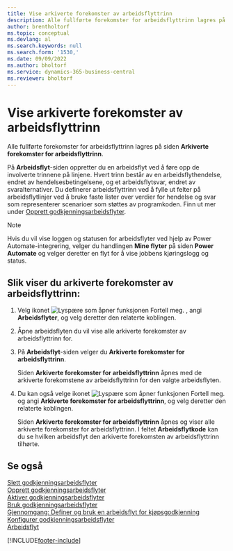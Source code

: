 ```yaml
---
title: Vise arkiverte forekomster av arbeidsflyttrinn
description: Alle fullførte forekomster for arbeidsflyttrinn lagres på siden Arkiverte forekomster for arbeidsflyttrinn. Hvert trinn består av en arbeidsflythendelse og et arbeidsflytssvar.
author: brentholtorf
ms.topic: conceptual
ms.devlang: al
ms.search.keywords: null
ms.search.form: '1530,'
ms.date: 09/09/2022
ms.author: bholtorf
ms.service: dynamics-365-business-central
ms.reviewer: bholtorf
---
```

# <a name="view-archived-workflow-step-instances"></a>Vise arkiverte forekomster av arbeidsflyttrinn

Alle fullførte forekomster for arbeidsflyttrinn lagres på siden **Arkiverte forekomster for arbeidsflyttrinn**.  

På **Arbeidsflyt**-siden oppretter du en arbeidsflyt ved å føre opp de involverte trinnene på linjene. Hvert trinn består av en arbeidsflythendelse, endret av hendelsesbetingelsene, og et arbeidsflytsvar, endret av svaralternativer. Du definerer arbeidsflyttrinn ved å fylle ut felter på arbeidsflytlinjer ved å bruke faste lister over verdier for hendelse og svar som representerer scenarioer som støttes av programkoden. Finn ut mer under [Opprett godkjenningsarbeidsflyter](across-how-to-create-workflows.md).  

> [!NOTE]
> Hvis du vil vise loggen og statusen for arbeidsflyter ved hjelp av Power Automate-integrering, velger du handlingen **Mine flyter** på siden **Power Automate** og velger deretter en flyt for å vise jobbens kjøringslogg og status.

## <a name="to-view-archived-workflow-step-instances"></a>Slik viser du arkiverte forekomster av arbeidsflyttrinn:

1. Velg ikonet ![Lyspære som åpner funksjonen Fortell meg.](media/ui-search/search_small.png "Fortell hva du vil gjøre") , angi **Arbeidsflyter**, og velg deretter den relaterte koblingen.  
2. Åpne arbeidsflyten du vil vise alle arkiverte forekomster av arbeidsflyttrinn for.  
3. På **Arbeidsflyt**-siden velger du **Arkiverte forekomster for arbeidsflyttrinn**.  

   Siden **Arkiverte forekomster for arbeidsflyttrinn** åpnes med de arkiverte forekomstene av arbeidsflyttrinn for den valgte arbeidsflyten.  
4. Du kan også velge ikonet ![Lyspære som åpner funksjonen Fortell meg.](media/ui-search/search_small.png "Fortell hva du vil gjøre") og angi **Arkiverte forekomster for arbeidsflyttrinn**, og velg deretter den relaterte koblingen.  

   Siden **Arkiverte forekomster for arbeidsflyttrinn** åpnes og viser alle arkiverte forekomster for arbeidsflyttrinn. I feltet **Arbeidsflytkode** kan du se hvilken arbeidsflyt den arkiverte forekomsten av arbeidsflyttrinn tilhørte.  

## <a name="see-also"></a>Se også

[Slett godkjenningsarbeidsflyter](across-how-to-delete-workflows.md)  
[Opprett godkjenningsarbeidsflyter](across-how-to-create-workflows.md)  
[Aktiver godkjenningsarbeidsflyter](across-how-to-enable-workflows.md)  
[Bruk godkjenningsarbeidsflyter](across-use-workflows.md)  
[Gjennomgang: Definer og bruk en arbeidsflyt for kjøpsgodkjenning](walkthrough-setting-up-and-using-a-purchase-approval-workflow.md)  
[Konfigurer godkjenningsarbeidsflyter](across-set-up-workflows.md)  
[Arbeidsflyt](across-workflow.md)

[!INCLUDE[footer-include](includes/footer-banner.md)]
